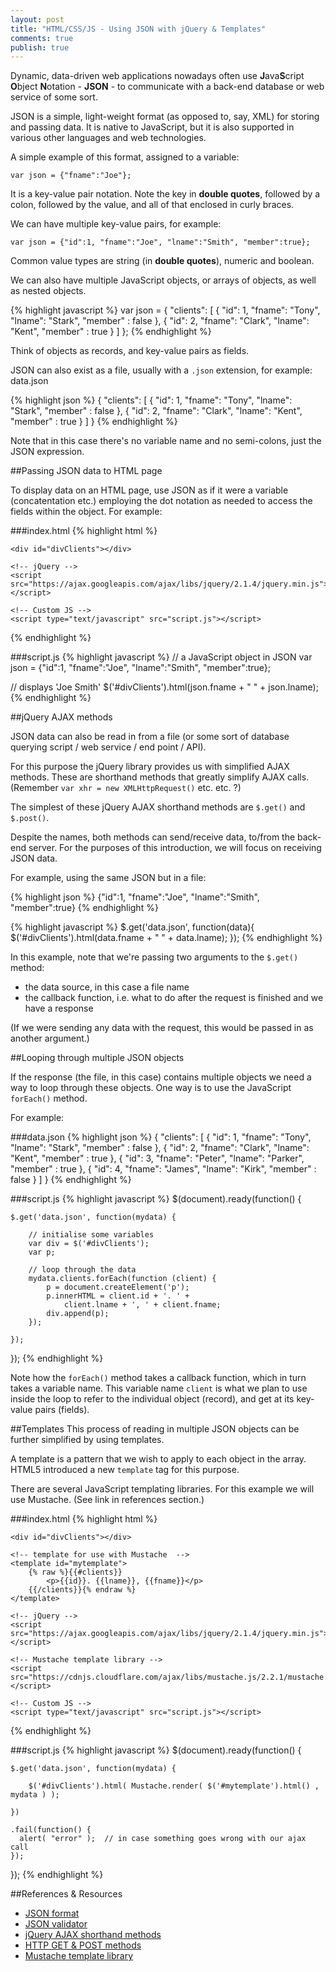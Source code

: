```yaml
---
layout: post
title: "HTML/CSS/JS - Using JSON with jQuery & Templates"
comments: true
publish: true
---
```


Dynamic, data-driven web applications nowadays often use **J**ava**S**cript **O**bject **N**otation - **JSON** - to communicate with a back-end database or web service of some sort.

JSON is a simple, light-weight format (as opposed to, say, XML) for storing and passing data. It is native to JavaScript, but it is also supported in various other languages and web technologies.

A simple example of this format, assigned to a variable:

`var json = {"fname":"Joe"};`

It is a key-value pair notation. Note the key in **double quotes**, followed by a colon, followed by the value, and all of that enclosed in curly braces. 

We can have multiple key-value pairs, for example:

`var json = {"id":1, "fname":"Joe", "lname":"Smith", "member":true};`

Common value types are string (in **double quotes**), numeric and boolean.

We can also have multiple JavaScript objects, or arrays of objects, as well as nested objects.

{% highlight javascript %}
var json = { 
  "clients": [
    { "id": 1, "fname": "Tony", "lname": "Stark", "member" : false }, 
    { "id": 2, "fname": "Clark", "lname": "Kent", "member" : true } 
  ] 
};
{% endhighlight %}

Think of objects as records, and key-value pairs as fields.

JSON can also exist as a file, usually with a `.json` extension, for example: data.json

{% highlight json %}
{ 
  "clients": [
    { "id": 1, "fname": "Tony", "lname": "Stark", "member" : false }, 
    { "id": 2, "fname": "Clark", "lname": "Kent", "member" : true } 
  ] 
}
{% endhighlight %}

Note that in this case there's no variable name and no semi-colons, just the JSON expression.

##Passing JSON data to HTML page

To display data on an HTML page, use JSON as if it were a variable (concatentation etc.) employing the dot notation as needed to access the fields within the object. For example:

###index.html
{% highlight html %}
<!doctype html>
<html>
<head>
    <title>JSON</title>
</head>
<body>
     
    <div id="divClients"></div>
    
    <!-- jQuery -->
    <script src="https://ajax.googleapis.com/ajax/libs/jquery/2.1.4/jquery.min.js"></script>
    
    <!-- Custom JS -->
    <script type="text/javascript" src="script.js"></script>
    
</body>
</html>
{% endhighlight %}

###script.js
{% highlight javascript %}
// a JavaScript object in JSON
var json = {"id":1, "fname":"Joe", "lname":"Smith", "member":true};  

// displays 'Joe Smith'
$('#divClients').html(json.fname + " " + json.lname);  
{% endhighlight %}

##jQuery AJAX methods

JSON data can also be read in from a file (or some sort of database querying script / web service / end point / API). 

For this purpose the jQuery library provides us with simplified AJAX methods. These are shorthand methods that greatly simplify AJAX calls. (Remember `var xhr = new XMLHttpRequest()` etc. etc. ?)

The simplest of these jQuery AJAX shorthand methods are `$.get()` and `$.post()`. 

Despite the names, both methods can send/receive data, to/from the back-end server. For the purposes of this introduction, we will focus on receiving JSON data.

For example, using the same JSON but in a file:

{% highlight json %}
{"id":1, "fname":"Joe", "lname":"Smith", "member":true}
{% endhighlight %}

{% highlight javascript %}
$.get('data.json', function(data){
    $('#divClients').html(data.fname + " " + data.lname);
});
{% endhighlight %}

In this example, note that we're passing two arguments to the `$.get()` method:

- the data source, in this case a file name
- the callback function, i.e. what to do after the request is finished and we have a response
 
(If we were sending any data with the request, this would be passed in as another argument.)

##Looping through multiple JSON objects

If the response (the file, in this case) contains multiple objects we need a way to loop through these objects. One way is to use the JavaScript `forEach()` method.

For example:

###data.json
{% highlight json %}
{ 
  "clients": [
    { "id": 1, "fname": "Tony", "lname": "Stark", "member" : false }, 
    { "id": 2, "fname": "Clark", "lname": "Kent", "member" : true },
    { "id": 3, "fname": "Peter", "lname": "Parker", "member" : true },
    { "id": 4, "fname": "James", "lname": "Kirk", "member" : false } 
  ] 
}
{% endhighlight %}

###script.js
{% highlight javascript %}
$(document).ready(function() {

    $.get('data.json', function(mydata) {
    
        // initialise some variables
        var div = $('#divClients');
        var p; 
        
        // loop through the data
        mydata.clients.forEach(function (client) { 
            p = document.createElement('p'); 
            p.innerHTML = client.id + '. ' + 
                client.lname + ', ' + client.fname; 
            div.append(p); 
        });
        
    });
    
});
{% endhighlight %}

Note how the `forEach()` method takes a callback function, which in turn takes a variable name. This variable name `client` is what we plan to use inside the loop to refer to the individual object (record), and get at its key-value pairs (fields).

##Templates
This process of reading in multiple JSON objects can be further simplified by using templates.

A template is a pattern that we wish to apply to each object in the array. HTML5 introduced a new `template` tag for this purpose.

There are several JavaScript templating libraries. For this example we will use Mustache. (See link in references section.)


###index.html
{% highlight html %}
<!doctype html>
<html>
<head>
    <title>JSON</title>
</head>
<body>
     
    <div id="divClients"></div>
    
    <!-- template for use with Mustache  -->
    <template id="mytemplate">
        {% raw %}{{#clients}}
            <p>{{id}}. {{lname}}, {{fname}}</p>
        {{/clients}}{% endraw %}
    </template>
    
    <!-- jQuery -->
    <script src="https://ajax.googleapis.com/ajax/libs/jquery/2.1.4/jquery.min.js"></script>
    
    <!-- Mustache template library -->
    <script src="https://cdnjs.cloudflare.com/ajax/libs/mustache.js/2.2.1/mustache.min.js"></script>
    
    <!-- Custom JS -->
    <script type="text/javascript" src="script.js"></script>
    
</body>
</html>
{% endhighlight %}

###script.js
{% highlight javascript %}
$(document).ready(function() {

    $.get('data.json', function(mydata) {
    
        $('#divClients').html( Mustache.render( $('#mytemplate').html() , mydata ) );
        
    })
    
    .fail(function() {
      alert( "error" );  // in case something goes wrong with our ajax call
    });
    
});
{% endhighlight %}








##References &amp; Resources

- [JSON format](http://json.org/)
- [JSON validator](https://jsonformatter.curiousconcept.com/)
- [jQuery AJAX shorthand methods](https://api.jquery.com/category/ajax/shorthand-methods/)
- [HTTP GET & POST methods](http://www.w3schools.com/tags/ref_httpmethods.asp)
- [Mustache template library](http://cdnjs.com/libraries/mustache.js/)
